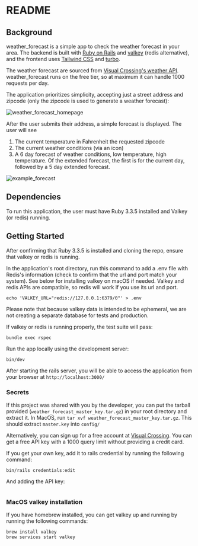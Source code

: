 # README

## Background

weather_forecast is a simple app to check the weather forecast in your area.
The backend is built with [Ruby on Rails](https://github.com/rails/rails) and [valkey](https://github.com/valkey-io/valkey) (redis alternative), 
and the frontend uses [Tailwind CSS](https://tailwindcss.com/)
and [turbo](https://github.com/hotwired/turbo-rails).

The weather forecast are sourced from [Visual Crossing's weather API](https://www.visualcrossing.com/weather-api).
weather_forecast runs on the free tier, so at maximum it can handle 1000 requests per day.

The application prioritizes simplicity, accepting just a street address and zipcode 
(only the zipcode is used to generate a weather forecast):

![weather_forecast_homepage](https://github.com/user-attachments/assets/6589fe95-55c9-40b3-8399-df478e04e639)

After the user submits their address, a simple forecast is displayed. The user will see

1. The current temperature in Fahrenheit the requested zipcode
2. The current weather conditions (via an icon)
3. A 6 day forecast of weather conditions, low temperature, high temperature. Of the extended forecast, the first is for the current day, followed by a 5 day extended forecast.

![example_forecast](https://github.com/user-attachments/assets/2e1a98d0-c560-41f1-b43d-0589627c9c1e)

## Dependencies

To run this application, the user must have Ruby 3.3.5 installed and Valkey (or redis) running.

## Getting Started

After confirming that Ruby 3.3.5 is installed and cloning the repo, ensure that valkey or redis is running.

In the application's root directory, run this command to add a .env file with Redis's information 
(check to confirm that the url and port match your system). See below for installing valkey on
macOS if needed. Valkey and redis APIs are compatible, so redis will work if you use its url and port.

```shell
echo 'VALKEY_URL="redis://127.0.0.1:6379/0"' > .env
```

Please note that because valkey data is intended to be ephemeral, we are not creating a separate
database for tests and production.

If valkey or redis is running properly, the test suite will pass:

```shell
bundle exec rspec
```

Run the app locally using the development server:

```shell
bin/dev
```

After starting the rails server, you will be able to access the application from your browser at `http://localhost:3000/`

### Secrets

If this project was shared with you by the developer, you can put the tarball provided 
(`weather_forecast_master_key.tar.gz`) in your root directory and extract it. In MacOS,
run `tar xvf weather_forecast_master_key.tar.gz`. This should extract `master.key` into
`config/`

Alternatively, you can sign up for a free account at [Visual Crossing](https://www.visualcrossing.com/weather-api).
You can get a free API key with a 1000 query limit without providing a credit card.

If you get your own key, add it to rails credential by running the following command:

```shell
bin/rails credentials:edit
```

And adding the API key:

```yml
```

### MacOS valkey installation

If you have homebrew installed, you can get valkey up and running by running the following commands:

```shell
brew install valkey
brew services start valkey
```

